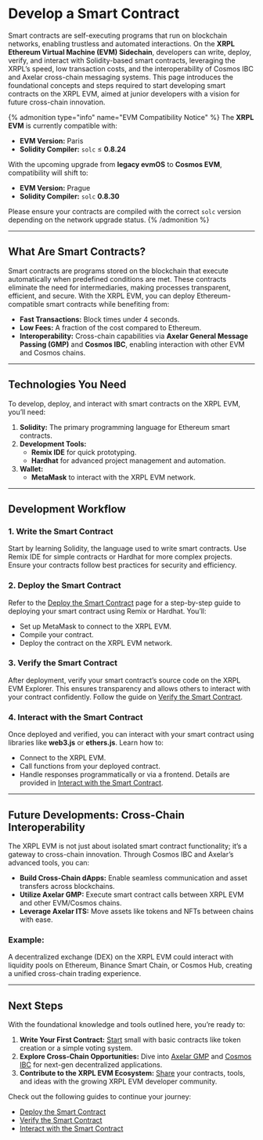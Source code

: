 # Develop a Smart Contract

Smart contracts are self-executing programs that run on blockchain networks, enabling trustless and automated interactions. On the **XRPL Ethereum Virtual Machine (EVM) Sidechain**, developers can write, deploy, verify, and interact with Solidity-based smart contracts, leveraging the XRPL’s speed, low transaction costs, and the interoperability of Cosmos IBC and Axelar cross-chain messaging systems. This page introduces the foundational concepts and steps required to start developing smart contracts on the XRPL EVM, aimed at junior developers with a vision for future cross-chain innovation.

{% admonition type="info" name="EVM Compatibility Notice" %}
The **XRPL EVM** is currently compatible with:

- **EVM Version:** Paris
- **Solidity Compiler:** `solc` ≤ **0.8.24**

With the upcoming upgrade from **legacy evmOS** to **Cosmos EVM**, compatibility will shift to:

- **EVM Version:** Prague
- **Solidity Compiler:** `solc` **0.8.30**

Please ensure your contracts are compiled with the correct `solc` version depending on the network upgrade status.
{% /admonition %}

---

## What Are Smart Contracts?

Smart contracts are programs stored on the blockchain that execute automatically when predefined conditions are met. These contracts eliminate the need for intermediaries, making processes transparent, efficient, and secure. With the XRPL EVM, you can deploy Ethereum-compatible smart contracts while benefiting from:

- **Fast Transactions:** Block times under 4 seconds.
- **Low Fees:** A fraction of the cost compared to Ethereum.
- **Interoperability:** Cross-chain capabilities via **Axelar General Message Passing (GMP)** and **Cosmos IBC**, enabling interaction with other EVM and Cosmos chains.

---

## Technologies You Need

To develop, deploy, and interact with smart contracts on the XRPL EVM, you’ll need:

1. **Solidity:** The primary programming language for Ethereum smart contracts.
2. **Development Tools:**
   - **Remix IDE** for quick prototyping.
   - **Hardhat** for advanced project management and automation.
3. **Wallet:**
   - **MetaMask** to interact with the XRPL EVM network.

---

## Development Workflow

### 1. Write the Smart Contract

Start by learning Solidity, the language used to write smart contracts. Use Remix IDE for simple contracts or Hardhat for more complex projects. Ensure your contracts follow best practices for security and efficiency.

### 2. Deploy the Smart Contract

Refer to the [Deploy the Smart Contract](./deploy-the-smart-contract.md) page for a step-by-step guide to deploying your smart contract using Remix or Hardhat. You’ll:

- Set up MetaMask to connect to the XRPL EVM.
- Compile your contract.
- Deploy the contract on the XRPL EVM network.

### 3. Verify the Smart Contract

After deployment, verify your smart contract’s source code on the XRPL EVM Explorer. This ensures transparency and allows others to interact with your contract confidently. Follow the guide on [Verify the Smart Contract](./verify-the-smart-contract.md).

### 4. Interact with the Smart Contract

Once deployed and verified, you can interact with your smart contract using libraries like **web3.js** or **ethers.js**. Learn how to:

- Connect to the XRPL EVM.
- Call functions from your deployed contract.
- Handle responses programmatically or via a frontend. Details are provided in [Interact with the Smart Contract](./interact-with-the-smart-contract.md).

---

## Future Developments: Cross-Chain Interoperability

The XRPL EVM is not just about isolated smart contract functionality; it’s a gateway to cross-chain innovation. Through Cosmos IBC and Axelar’s advanced tools, you can:

- **Build Cross-Chain dApps:** Enable seamless communication and asset transfers across blockchains.
- **Utilize Axelar GMP:** Execute smart contract calls between XRPL EVM and other EVM/Cosmos chains.
- **Leverage Axelar ITS:** Move assets like tokens and NFTs between chains with ease.

### Example:

A decentralized exchange (DEX) on the XRPL EVM could interact with liquidity pools on Ethereum, Binance Smart Chain, or Cosmos Hub, creating a unified cross-chain trading experience.

---

## Next Steps

With the foundational knowledge and tools outlined here, you’re ready to:

1. **Write Your First Contract:** [Start](./deploy-the-smart-contract.md) small with basic contracts like token creation or a simple voting system.
2. **Explore Cross-Chain Opportunities:** Dive into [Axelar GMP](../../bridge/general-message-passing.md) and [Cosmos IBC](../interacting-with-cosmos/using-ibc.md) for next-gen decentralized applications.
3. **Contribute to the XRPL EVM Ecosystem:** [Share](https://discord.gg/xrplevm) your contracts, tools, and ideas with the growing XRPL EVM developer community.

Check out the following guides to continue your journey:

- [Deploy the Smart Contract](./deploy-the-smart-contract.md)
- [Verify the Smart Contract](./verify-the-smart-contract.md)
- [Interact with the Smart Contract](./interact-with-the-smart-contract.md)
